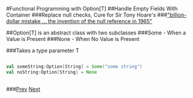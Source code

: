 #Functional Programming with Option[T]
##Handle Empty Fields With Container
###Replace null checks, Cure for Sir Tony Hoare's 
###["billion-dollar mistake ... the invention of the null reference in 1965"](http://en.wikipedia.org/wiki/Tony_Hoare#Apologies_and_retractions)

##Option[T] is an abstract class with two subclasses
###Some - When a Value is Present
###None - When No Value is Present

###Takes a type parameter T

```Scala

val someString:Option[String] = Some("some string")
val noString:Option[String] = None
              
```
###[Prev](CodStyle.md) [Next](FuncFold.md)
